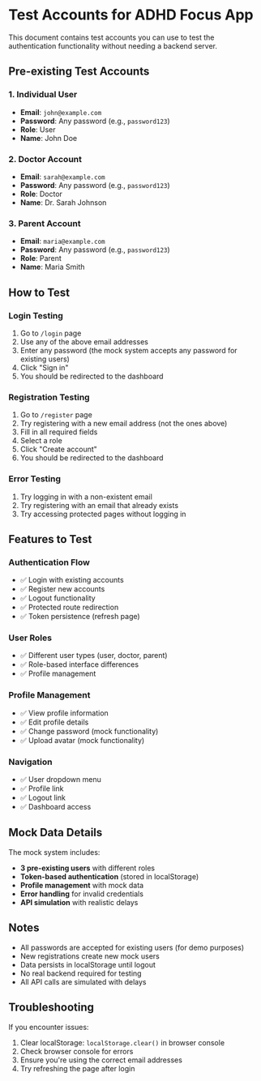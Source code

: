 # Test Accounts for ADHD Focus App

This document contains test accounts you can use to test the authentication functionality without needing a backend server.

## Pre-existing Test Accounts

### 1. Individual User
- **Email**: `john@example.com`
- **Password**: Any password (e.g., `password123`)
- **Role**: User
- **Name**: John Doe

### 2. Doctor Account
- **Email**: `sarah@example.com`
- **Password**: Any password (e.g., `password123`)
- **Role**: Doctor
- **Name**: Dr. Sarah Johnson

### 3. Parent Account
- **Email**: `maria@example.com`
- **Password**: Any password (e.g., `password123`)
- **Role**: Parent
- **Name**: Maria Smith

## How to Test

### Login Testing
1. Go to `/login` page
2. Use any of the above email addresses
3. Enter any password (the mock system accepts any password for existing users)
4. Click "Sign in"
5. You should be redirected to the dashboard

### Registration Testing
1. Go to `/register` page
2. Try registering with a new email address (not the ones above)
3. Fill in all required fields
4. Select a role
5. Click "Create account"
6. You should be redirected to the dashboard

### Error Testing
1. Try logging in with a non-existent email
2. Try registering with an email that already exists
3. Try accessing protected pages without logging in

## Features to Test

### Authentication Flow
- ✅ Login with existing accounts
- ✅ Register new accounts
- ✅ Logout functionality
- ✅ Protected route redirection
- ✅ Token persistence (refresh page)

### User Roles
- ✅ Different user types (user, doctor, parent)
- ✅ Role-based interface differences
- ✅ Profile management

### Profile Management
- ✅ View profile information
- ✅ Edit profile details
- ✅ Change password (mock functionality)
- ✅ Upload avatar (mock functionality)

### Navigation
- ✅ User dropdown menu
- ✅ Profile link
- ✅ Logout link
- ✅ Dashboard access

## Mock Data Details

The mock system includes:
- **3 pre-existing users** with different roles
- **Token-based authentication** (stored in localStorage)
- **Profile management** with mock data
- **Error handling** for invalid credentials
- **API simulation** with realistic delays

## Notes

- All passwords are accepted for existing users (for demo purposes)
- New registrations create new mock users
- Data persists in localStorage until logout
- No real backend required for testing
- All API calls are simulated with delays

## Troubleshooting

If you encounter issues:
1. Clear localStorage: `localStorage.clear()` in browser console
2. Check browser console for errors
3. Ensure you're using the correct email addresses
4. Try refreshing the page after login

